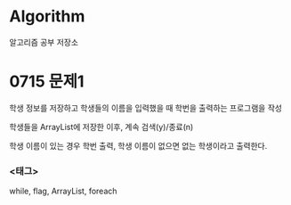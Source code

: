 # Algorithm

알고리즘 공부 저장소

# 0715 문제1
학생 정보를 저장하고 학생들의 이름을 입력했을 때 학번을 출력하는 프로그램을 작성

학생들을 ArrayList에 저장한 이후, 계속 검색(y)/종료(n)

학생 이름이 있는 경우 학번 출력, 학생 이름이 없으면 없는 학생이라고 출력한다.

### <태그> 
while, flag, ArrayList, foreach

